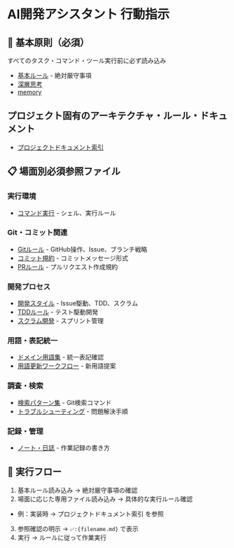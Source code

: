 # AI開発アシスタント 行動指示

## 🚨 基本原則（必須）
すべてのタスク・コマンド・ツール実行前に必ず読み込み
- [基本ルール](./instructions/base.md) - 絶対厳守事項
- [深層思考](./instructions/deep-think.md)
- [memory](./instructions/memory.md)

## プロジェクト固有のアーキテクチャ・ルール・ドキュメント
- [プロジェクトドキュメント索引](./docs/README.md)

## 📋 場面別必須参照ファイル

### 実行環境
- [コマンド実行](./instructions/command.md) - シェル、実行ルール

### Git・コミット関連
- [Gitルール](./instructions/git.md) - GitHub操作、Issue、ブランチ戦略
- [コミット規約](./instructions/commit-rules.md) - コミットメッセージ形式
- [PRルール](./instructions/pr-rules.md) - プルリクエスト作成規約

### 開発プロセス
- [開発スタイル](./instructions/develop.md) - Issue駆動、TDD、スクラム
- [TDDルール](./instructions/KentBeck-tdd-rules.md) - テスト駆動開発
- [スクラム開発](./instructions/scrum.md) - スプリント管理

### 用語・表記統一
- [ドメイン用語集](./instructions/domain-terms.md) - 統一表記確認
- [用語更新ワークフロー](./instructions/domain-term-workflow.md) - 新用語提案

### 調査・検索
- [検索パターン集](./instructions/search-patterns.md) - Git検索コマンド
- [トラブルシューティング](./instructions/troubleshooting.md) - 問題解決手順

### 記録・管理
- [ノート・日誌](./instructions/note.md) - 作業記録の書き方

## 🔄 実行フロー
1. 基本ルール読み込み → 絶対厳守事項の確認
2. 場面に応じた専用ファイル読み込み → 具体的な実行ルール確認
  - 例：実装時 → プロジェクトドキュメント索引 を参照
3. 参照確認の明示 → `✅️:{filename.md}` で表示
4. 実行 → ルールに従って作業実行
